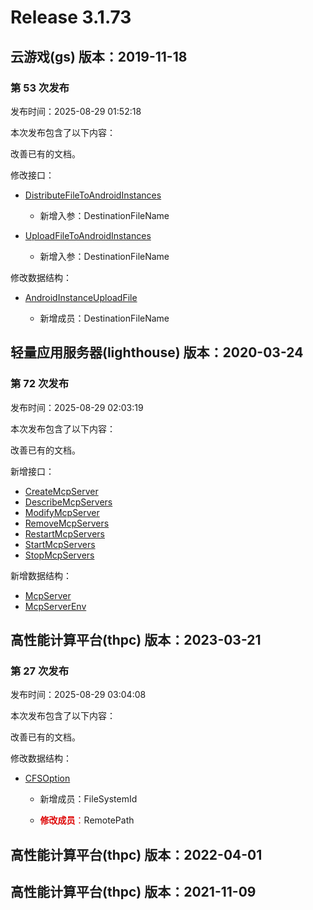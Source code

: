 # Release 3.1.73

## 云游戏(gs) 版本：2019-11-18

### 第 53 次发布

发布时间：2025-08-29 01:52:18

本次发布包含了以下内容：

改善已有的文档。

修改接口：

* [DistributeFileToAndroidInstances](https://cloud.tencent.com/document/api/1162/118964)

	* 新增入参：DestinationFileName

* [UploadFileToAndroidInstances](https://cloud.tencent.com/document/api/1162/117243)

	* 新增入参：DestinationFileName


修改数据结构：

* [AndroidInstanceUploadFile](https://cloud.tencent.com/document/api/1162/40743#AndroidInstanceUploadFile)

	* 新增成员：DestinationFileName




## 轻量应用服务器(lighthouse) 版本：2020-03-24

### 第 72 次发布

发布时间：2025-08-29 02:03:19

本次发布包含了以下内容：

改善已有的文档。

新增接口：

* [CreateMcpServer](https://cloud.tencent.com/document/api/1207/122838)
* [DescribeMcpServers](https://cloud.tencent.com/document/api/1207/122837)
* [ModifyMcpServer](https://cloud.tencent.com/document/api/1207/122836)
* [RemoveMcpServers](https://cloud.tencent.com/document/api/1207/122835)
* [RestartMcpServers](https://cloud.tencent.com/document/api/1207/122834)
* [StartMcpServers](https://cloud.tencent.com/document/api/1207/122833)
* [StopMcpServers](https://cloud.tencent.com/document/api/1207/122832)

新增数据结构：

* [McpServer](https://cloud.tencent.com/document/api/1207/47576#McpServer)
* [McpServerEnv](https://cloud.tencent.com/document/api/1207/47576#McpServerEnv)



## 高性能计算平台(thpc) 版本：2023-03-21

### 第 27 次发布

发布时间：2025-08-29 03:04:08

本次发布包含了以下内容：

改善已有的文档。

修改数据结构：

* [CFSOption](https://cloud.tencent.com/document/api/1527/89579#CFSOption)

	* 新增成员：FileSystemId

	* <font color="#dd0000">**修改成员**：</font>RemotePath




## 高性能计算平台(thpc) 版本：2022-04-01



## 高性能计算平台(thpc) 版本：2021-11-09



